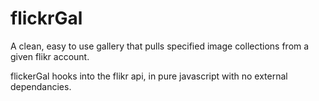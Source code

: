 # flickrGal

A clean, easy to use gallery that pulls specified image collections from a given flikr account.

flickerGal hooks into the flikr api, in pure javascript with no external dependancies. 